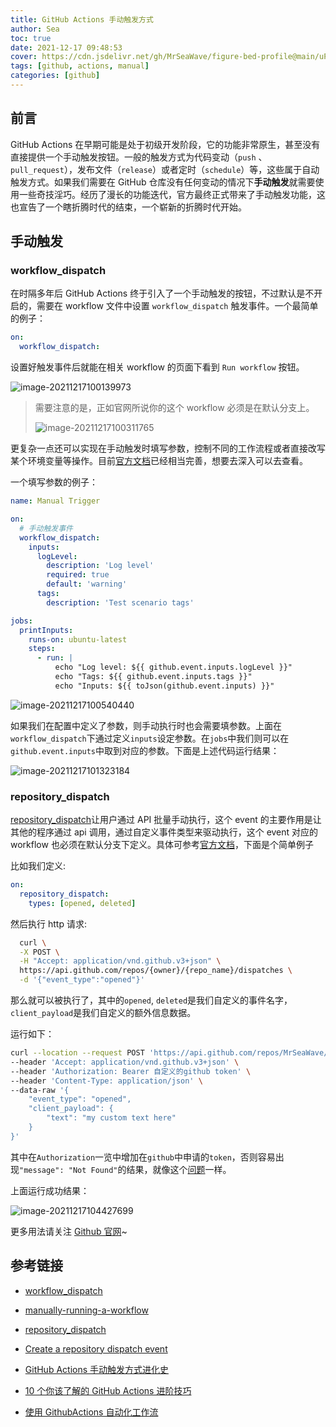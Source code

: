 ```yaml
---
title: GitHub Actions 手动触发方式
author: Sea
toc: true
date: 2021-12-17 09:48:53
cover: https://cdn.jsdelivr.net/gh/MrSeaWave/figure-bed-profile@main/uPic/2021/qq8Lk4_bg2019091201.jpeg
tags: [github, actions, manual]
categories: [github]
---
```


## 前言

GitHub Ac­tions 在早期可能是处于初级开发阶段，它的功能非常原生，甚至没有直接提供一个手动触发按钮。一般的触发方式为代码变动（`push` 、`pull_request`），发布文件（`release`）或者定时（`schedule`）等，这些属于自动触发方式。如果我们需要在 GitHub 仓库没有任何变动的情况下**手动触发**就需要使用一些奇技淫巧。经历了漫长的功能迭代，官方最终正式带来了手动触发功能，这也宣告了一个瞎折腾时代的结束，一个崭新的折腾时代开始。

<!--more-->

## 手动触发

### workflow_dispatch

在时隔多年后 GitHub Ac­tions 终于引入了一个手动触发的按钮，不过默认是不开启的，需要在 work­flow 文件中设置 `workflow_dispatch` 触发事件。一个最简单的例子：

```yml
on:
  workflow_dispatch:
```

设置好触发事件后就能在相关 work­flow 的页面下看到 `Run workflow` 按钮。

![image-20211217100139973](https://cdn.jsdelivr.net/gh/MrSeaWave/figure-bed-profile@main/uPic/2021/4RbzQh_image-20211217100139973.png)

> 需要注意的是，正如官网所说你的这个 workflow 必须是在默认分支上。
>
> ![image-20211217100311765](https://cdn.jsdelivr.net/gh/MrSeaWave/figure-bed-profile@main/uPic/2021/2LnPmf_image-20211217100311765.png)

更复杂一点还可以实现在手动触发时填写参数，控制不同的工作流程或者直接改写某个环境变量等操作。目前[官方文档](https://docs.github.com/cn/actions/managing-workflow-runs/manually-running-a-workflow)已经相当完善，想要去深入可以去查看。

一个填写参数的例子：

```yml
name: Manual Trigger

on:
  # 手动触发事件
  workflow_dispatch:
    inputs:
      logLevel:
        description: 'Log level'
        required: true
        default: 'warning'
      tags:
        description: 'Test scenario tags'

jobs:
  printInputs:
    runs-on: ubuntu-latest
    steps:
      - run: |
          echo "Log level: ${{ github.event.inputs.logLevel }}"
          echo "Tags: ${{ github.event.inputs.tags }}"
          echo "Inputs: ${{ toJson(github.event.inputs) }}"
```

![image-20211217100540440](https://cdn.jsdelivr.net/gh/MrSeaWave/figure-bed-profile@main/uPic/2021/WtuX2K_image-20211217100540440.png)

如果我们在配置中定义了参数，则手动执行时也会需要填参数。上面在`workflow_dispatch`下通过定义`inputs`设定参数。在`jobs`中我们则可以在`github.event.inputs`中取到对应的参数。下面是上述代码运行结果：

![image-20211217101323184](https://cdn.jsdelivr.net/gh/MrSeaWave/figure-bed-profile@main/uPic/2021/xTI5sz_image-20211217101323184.png)

### repository_dispatch

[repository_dispatch](https://docs.github.com/cn/actions/learn-github-actions/events-that-trigger-workflows#repository_dispatch)让用户通过 API 批量手动执行，这个 event 的主要作用是让其他的程序通过 api 调用，通过自定义事件类型来驱动执行，这个 event 对应的 workflow 也必须在默认分支下定义。具体可参考[官方文档](https://docs.github.com/cn/rest/reference/repos#create-a-repository-dispatch-event)，下面是个简单例子

比如我们定义:

```yml
on:
  repository_dispatch:
    types: [opened, deleted]
```

然后执行 http 请求:

```bash
  curl \
  -X POST \
  -H "Accept: application/vnd.github.v3+json" \
  https://api.github.com/repos/{owner}/{repo_name}/dispatches \
  -d '{"event_type":"opened"}'
```

那么就可以被执行了，其中的`opened`, `deleted`是我们自定义的事件名字，`client_payload`是我们自定义的额外信息数据。

运行如下：

```bash
curl --location --request POST 'https://api.github.com/repos/MrSeaWave/lerna-demo/dispatches' \
--header 'Accept: application/vnd.github.v3+json' \
--header 'Authorization: Bearer 自定义的github token' \
--header 'Content-Type: application/json' \
--data-raw '{
    "event_type": "opened",
    "client_payload": {
        "text": "my custom text here"
    }
}'
```

其中在`Authorization`一览中增加在`github`中申请的`token`，否则容易出现`"message": "Not Found"`的结果，就像这个[问题](https://stackoverflow.com/questions/68627451/github-actions-repository-dispatch-event-post-request-not-working-due-to-organis)一样。

上面运行成功结果：

![image-20211217104427699](https://cdn.jsdelivr.net/gh/MrSeaWave/figure-bed-profile@main/uPic/2021/zEJDAn_image-20211217104427699.png)

更多用法请关注 [Github 官网](https://docs.github.com/cn/actions/learn-github-actions/events-that-trigger-workflows#manual-events)~

## 参考链接

- [workflow_dispatch](https://docs.github.com/cn/actions/learn-github-actions/events-that-trigger-workflows#workflow_dispatch)
- [manually-running-a-workflow](https://docs.github.com/cn/actions/managing-workflow-runs/manually-running-a-workflow)
- [repository_dispatch](https://docs.github.com/cn/actions/learn-github-actions/events-that-trigger-workflows#repository_dispatch)
- [Create a repository dispatch event](https://docs.github.com/cn/rest/reference/repos#create-a-repository-dispatch-event)

- [GitHub Actions 手动触发方式进化史](https://p3terx.com/archives/github-actions-manual-trigger.html)

- [10 个你该了解的 GitHub Actions 进阶技巧](https://cloud.tencent.com/developer/article/1782556)
- [使用 GithubActions 自动化工作流](https://blog.hszofficial.site/introduce/2020/11/30/%E4%BD%BF%E7%94%A8GithubActions%E8%87%AA%E5%8A%A8%E5%8C%96%E5%B7%A5%E4%BD%9C%E6%B5%81/)
